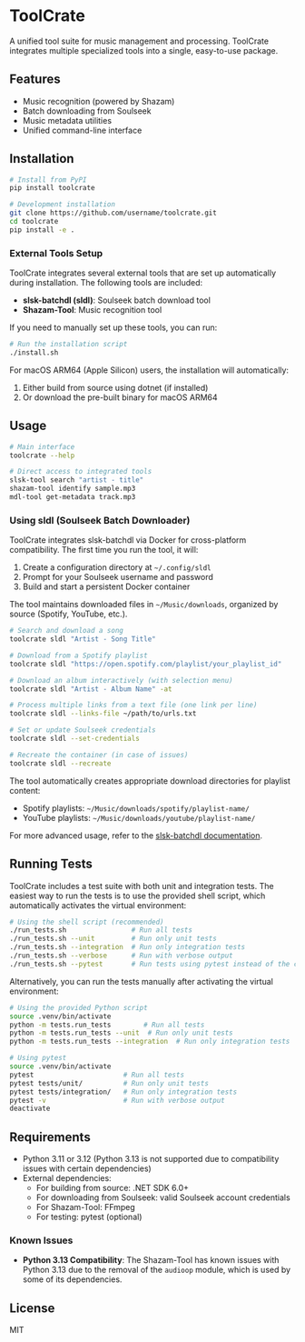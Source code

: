 # ToolCrate

A unified tool suite for music management and processing. ToolCrate integrates multiple specialized tools into a single, easy-to-use package.

## Features

- Music recognition (powered by Shazam)
- Batch downloading from Soulseek
- Music metadata utilities
- Unified command-line interface

## Installation

```bash
# Install from PyPI
pip install toolcrate

# Development installation
git clone https://github.com/username/toolcrate.git
cd toolcrate
pip install -e .
```

### External Tools Setup

ToolCrate integrates several external tools that are set up automatically during installation. The following tools are included:

- **slsk-batchdl (sldl)**: Soulseek batch download tool
- **Shazam-Tool**: Music recognition tool

If you need to manually set up these tools, you can run:

```bash
# Run the installation script
./install.sh
```

For macOS ARM64 (Apple Silicon) users, the installation will automatically:
1. Either build from source using dotnet (if installed)
2. Or download the pre-built binary for macOS ARM64

## Usage

```bash
# Main interface
toolcrate --help

# Direct access to integrated tools
slsk-tool search "artist - title"
shazam-tool identify sample.mp3
mdl-tool get-metadata track.mp3
```

### Using sldl (Soulseek Batch Downloader)

ToolCrate integrates slsk-batchdl via Docker for cross-platform compatibility. The first time you run the tool, it will:

1. Create a configuration directory at `~/.config/sldl`
2. Prompt for your Soulseek username and password
3. Build and start a persistent Docker container 

The tool maintains downloaded files in `~/Music/downloads`, organized by source (Spotify, YouTube, etc.).

```bash
# Search and download a song
toolcrate sldl "Artist - Song Title"

# Download from a Spotify playlist
toolcrate sldl "https://open.spotify.com/playlist/your_playlist_id"

# Download an album interactively (with selection menu)
toolcrate sldl "Artist - Album Name" -at

# Process multiple links from a text file (one link per line)
toolcrate sldl --links-file ~/path/to/urls.txt

# Set or update Soulseek credentials
toolcrate sldl --set-credentials

# Recreate the container (in case of issues)
toolcrate sldl --recreate
```

The tool automatically creates appropriate download directories for playlist content:
- Spotify playlists: `~/Music/downloads/spotify/playlist-name/`
- YouTube playlists: `~/Music/downloads/youtube/playlist-name/`

For more advanced usage, refer to the [slsk-batchdl documentation](https://github.com/fiso64/slsk-batchdl).

## Running Tests

ToolCrate includes a test suite with both unit and integration tests. The easiest way to run the tests is to use the provided shell script, which automatically activates the virtual environment:

```bash
# Using the shell script (recommended)
./run_tests.sh                # Run all tests
./run_tests.sh --unit         # Run only unit tests
./run_tests.sh --integration  # Run only integration tests
./run_tests.sh --verbose      # Run with verbose output
./run_tests.sh --pytest       # Run tests using pytest instead of the custom runner
```

Alternatively, you can run the tests manually after activating the virtual environment:

```bash
# Using the provided Python script
source .venv/bin/activate
python -m tests.run_tests        # Run all tests
python -m tests.run_tests --unit  # Run only unit tests
python -m tests.run_tests --integration  # Run only integration tests

# Using pytest
source .venv/bin/activate
pytest                      # Run all tests
pytest tests/unit/          # Run only unit tests
pytest tests/integration/   # Run only integration tests
pytest -v                   # Run with verbose output
deactivate
```

## Requirements

- Python 3.11 or 3.12 (Python 3.13 is not supported due to compatibility issues with certain dependencies)
- External dependencies:
  - For building from source: .NET SDK 6.0+
  - For downloading from Soulseek: valid Soulseek account credentials
  - For Shazam-Tool: FFmpeg
  - For testing: pytest (optional)

### Known Issues

- **Python 3.13 Compatibility**: The Shazam-Tool has known issues with Python 3.13 due to the removal of the `audioop` module, which is used by some of its dependencies.

## License

MIT
